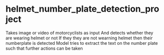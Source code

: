 # helmet_number_plate_detection_project
 Takes image or video of motorcyclists as input  And detects whether they are wearing helmet or not  If they they are not wearning helmet then their numberplate is detected  Model tries to extract the text on the number plate such that further actions can be taken
